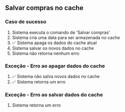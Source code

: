 ## Salvar compras no cache
### Caso de sucesso
1. Sistema executa o comando de 'Salvar compras'
2. Sistema cria uma data para ser armazenada no cache
3. ✅ Sistema apaga os dados do cache atual
4. Sistema salvar os novos dados no cache
5. Sistema não retorna nenhum erro

### Exceção - Erro ao apagar dados do cache
1. ✅ Sistema não salva novos dados no cache
2. ✅ Sistema retorna um erro

### Exceção - Erro ao salvar dados do cache
1. Sistema retorna um erro
